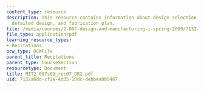 ```yaml
---
content_type: resource
description: This resource contains information about design selection, analysis,
  detailed design, and fabrication plan.
file: /media/courses/2-007-design-and-manufacturing-i-spring-2009/7132a0ddcf2a4d3510dcdebbea8b5467_MIT2_007s09_rec07_DR2.pdf
file_type: application/pdf
learning_resource_types:
- Recitations
ocw_type: OCWFile
parent_title: Recitations
parent_type: CourseSection
resourcetype: Document
title: MIT2_007s09_rec07_DR2.pdf
uid: 7132a0dd-cf2a-4d35-10dc-debbea8b5467
---
```

